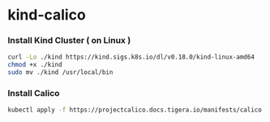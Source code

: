 # kind-calico

### Install Kind Cluster ( on Linux )

```bash
curl -Lo ./kind https://kind.sigs.k8s.io/dl/v0.18.0/kind-linux-amd64
chmod +x ./kind
sudo mv ./kind /usr/local/bin
```

### Install Calico

```bash
kubectl apply -f https://projectcalico.docs.tigera.io/manifests/calico.yaml
```
